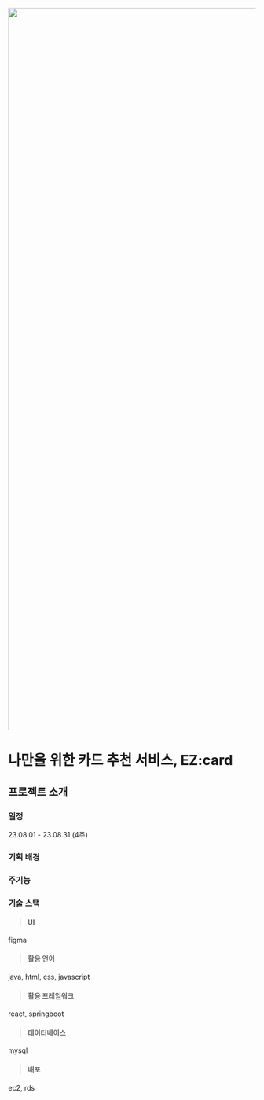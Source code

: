 <p align="center"><img width="1470" alt="로고" src="https://github.com/EZ-card/EZ-Backend/assets/77954741/a8017f06-f820-4624-a4cf-2b38086ae14f"></p>

# 나만을 위한 카드 추천 서비스, EZ:card

## 프로젝트 소개
### 일정
23.08.01 - 23.08.31 (4주) <br>

### 기획 배경

### 주기능


### 기술 스택
> #### UI
figma
> #### 활용 언어
java, html, css, javascript
> #### 활용 프레임워크
react, springboot
> #### 데이터베이스
mysql
> #### 배포
ec2, rds
